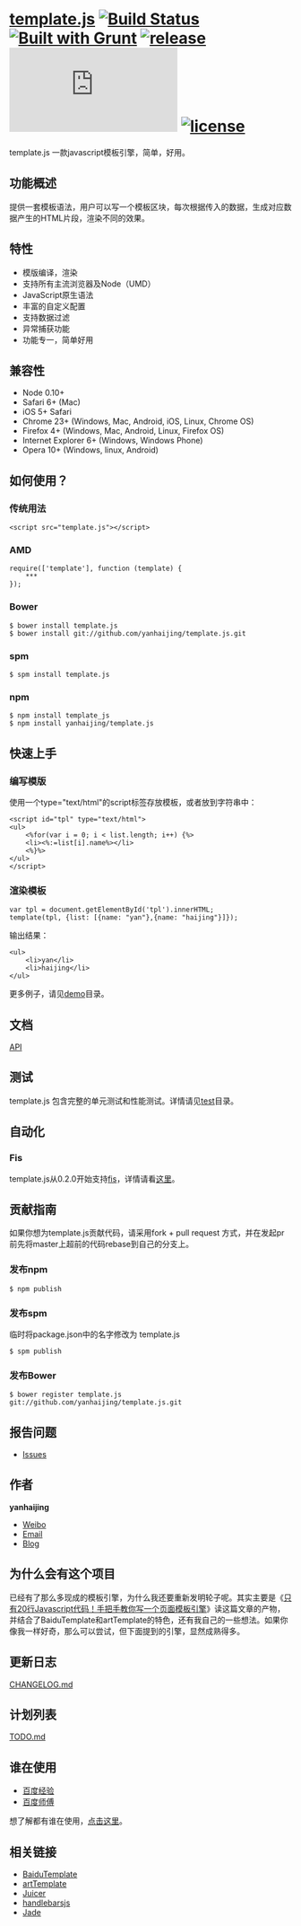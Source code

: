 # [template.js](https://github.com/yanhaijing/template.js) [![Build Status](https://travis-ci.org/yanhaijing/template.js.svg?branch=master)](https://travis-ci.org/yanhaijing/template.js) [![Built with Grunt](https://cdn.gruntjs.com/builtwith.png)](http://gruntjs.com/) [![release](https://img.shields.io/badge/release-v0.7.0-orange.svg)](https://github.com/yanhaijing/template.js/releases/tag/v0.7.0) [![spm package](http://spmjs.io/badge/template.js)](http://spmjs.io/package/template.js) [![license](https://img.shields.io/badge/license-MIT-blue.svg)](https://github.com/yanhaijing/template.js/blob/master/MIT-LICENSE.txt)

template.js 一款javascript模板引擎，简单，好用。

## 功能概述

提供一套模板语法，用户可以写一个模板区块，每次根据传入的数据，生成对应数据产生的HTML片段，渲染不同的效果。

## 特性

- 模版编译，渲染
- 支持所有主流浏览器及Node（UMD）
- JavaScript原生语法
- 丰富的自定义配置
- 支持数据过滤
- 异常捕获功能
- 功能专一，简单好用

## 兼容性

- Node 0.10+
- Safari 6+ (Mac)
- iOS 5+ Safari
- Chrome 23+ (Windows, Mac, Android, iOS, Linux, Chrome OS)
- Firefox 4+ (Windows, Mac, Android, Linux, Firefox OS)
- Internet Explorer 6+ (Windows, Windows Phone)
- Opera 10+ (Windows, linux, Android)

## 如何使用？

### 传统用法
	
	<script src="template.js"></script>

### AMD

	require(['template'], function (template) {
		***
	});

### Bower

	$ bower install template.js
	$ bower install git://github.com/yanhaijing/template.js.git

### spm

	$ spm install template.js

### npm

	$ npm install template_js
	$ npm install yanhaijing/template.js

## 快速上手

### 编写模版

使用一个type="text/html"的script标签存放模板，或者放到字符串中：

	<script id="tpl" type="text/html">
	<ul>
		<%for(var i = 0; i < list.length; i++) {%>
		<li><%:=list[i].name%></li>
		<%}%>
	</ul>
	</script>

### 渲染模板

	var tpl = document.getElementById('tpl').innerHTML;
	template(tpl, {list: [{name: "yan"},{name: "haijing"}]});

输出结果：

	<ul>
		<li>yan</li>
		<li>haijing</li>
	</ul>

更多例子，请见[demo](demo)目录。

## 文档

[API](doc/api.md)

## 测试
template.js 包含完整的单元测试和性能测试。详情请见[test](test)目录。

## 自动化
### Fis
template.js从0.2.0开始支持[fis](http://fis.baidu.com/)，详情请看[这里](https://github.com/yanhaijing/fis-parser-template)。

## 贡献指南

如果你想为template.js贡献代码，请采用fork + pull request 方式，并在发起pr前先将master上超前的代码rebase到自己的分支上。

### 发布npm
	
	$ npm publish

### 发布spm
临时将package.json中的名字修改为 template.js	

	$ spm publish

### 发布Bower
	
	$ bower register template.js git://github.com/yanhaijing/template.js.git

## 报告问题

- [Issues](https://github.com/yanhaijing/template.js/issues "report question")

## 作者

**yanhaijing**

- [Weibo](http://weibo.com/yanhaijing1234 "yanhaijing's Weibo")
- [Email](mailto:yanhaijing@yeah.net "yanhaijing's Email")
- [Blog](http://yanhaijing.com "yanhaijing's Blog")

## 为什么会有这个项目

已经有了那么多现成的模板引擎，为什么我还要重新发明轮子呢。其实主要是《[只有20行Javascript代码！手把手教你写一个页面模板引擎](http://blog.jobbole.com/56689/)》读这篇文章的产物，并结合了BaiduTemplate和artTemplate的特色，还有我自己的一些想法。如果你像我一样好奇，那么可以尝试，但下面提到的引擎，显然成熟得多。

## 更新日志

[CHANGELOG.md](CHANGELOG.md)

## 计划列表
[TODO.md](TODO.md)

## 谁在使用
- [百度经验](http://jingyan.baidu.com/)
- [百度师傅](http://shifu.baidu.com/)

想了解都有谁在使用，[点击这里](https://github.com/yanhaijing/template.js/issues/6)。

## 相关链接

- [BaiduTemplate](http://tangram.baidu.com/BaiduTemplate/)
- [artTemplate](https://github.com/aui/artTemplate/)
- [Juicer](http://juicer.name/)
- [handlebarsjs](http://handlebarsjs.com/)
- [Jade](http://jade-lang.com/)
